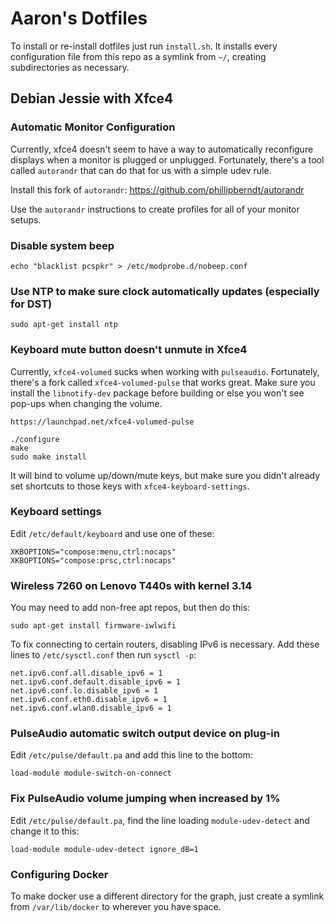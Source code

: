# Aaron's Dotfiles #

To install or re-install dotfiles just run `install.sh`. It installs every
configuration file from this repo as a symlink from `~/`, creating
subdirectories as necessary.


## Debian Jessie with Xfce4 ##

### Automatic Monitor Configuration ###

Currently, xfce4 doesn't seem to have a way to automatically reconfigure
displays when a monitor is plugged or unplugged. Fortunately, there's a
tool called `autorandr` that can do that for us with a simple udev rule.

Install this fork of `autorandr`:
https://github.com/phillipberndt/autorandr

Use the `autorandr` instructions to create profiles for all of your
monitor setups.


### Disable system beep ###

    echo "blacklist pcspkr" > /etc/modprobe.d/nobeep.conf


### Use NTP to make sure clock automatically updates (especially for DST) ###

    sudo apt-get install ntp


### Keyboard mute button doesn't unmute in Xfce4 ###

Currently, `xfce4-volumed` sucks when working with
`pulseaudio`. Fortunately, there's a fork called `xfce4-volumed-pulse`
that works great. Make sure you install the `libnotify-dev` package before
building or else you won't see pop-ups when changing the volume.

    https://launchpad.net/xfce4-volumed-pulse

    ./configure
    make
    sudo make install

It will bind to volume up/down/mute keys, but make sure you didn't already
set shortcuts to those keys with `xfce4-keyboard-settings`.


### Keyboard settings ###

Edit `/etc/default/keyboard` and use one of these:

    XKBOPTIONS="compose:menu,ctrl:nocaps"
    XKBOPTIONS="compose:prsc,ctrl:nocaps"


### Wireless 7260 on Lenovo T440s with kernel 3.14 ###

You may need to add non-free apt repos, but then do this:

    sudo apt-get install firmware-iwlwifi

To fix connecting to certain routers, disabling IPv6 is necessary. Add
these lines to `/etc/sysctl.conf` then run `sysctl -p`:

    net.ipv6.conf.all.disable_ipv6 = 1
    net.ipv6.conf.default.disable_ipv6 = 1
    net.ipv6.conf.lo.disable_ipv6 = 1
    net.ipv6.conf.eth0.disable_ipv6 = 1
    net.ipv6.conf.wlan0.disable_ipv6 = 1


### PulseAudio automatic switch output device on plug-in ###

Edit `/etc/pulse/default.pa` and add this line to the bottom:

    load-module module-switch-on-connect


### Fix PulseAudio volume jumping when increased by 1% ###

Edit `/etc/pulse/default.pa`, find the line loading `module-udev-detect`
and change it to this:

    load-module module-udev-detect ignore_dB=1


### Configuring Docker

To make docker use a different directory for the graph, just create a
symlink from `/var/lib/docker` to wherever you have space.

